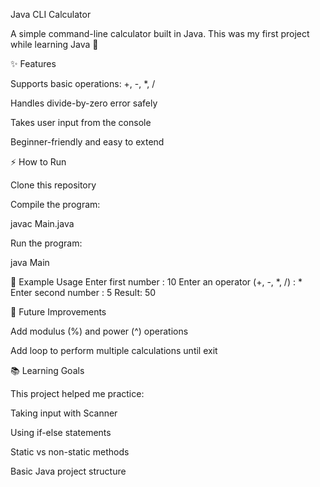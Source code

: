 Java CLI Calculator

A simple command-line calculator built in Java.
This was my first project while learning Java 🚀

✨ Features

Supports basic operations: +, -, *, /

Handles divide-by-zero error safely

Takes user input from the console

Beginner-friendly and easy to extend


⚡ How to Run

Clone this repository

Compile the program:

javac Main.java


Run the program:

java Main

🎯 Example Usage
Enter first number : 10
Enter an operator (+, -, *, /) : *
Enter second number : 5
Result: 50

🚀 Future Improvements

Add modulus (%) and power (^) operations

Add loop to perform multiple calculations until exit

📚 Learning Goals

This project helped me practice:

Taking input with Scanner

Using if-else statements

Static vs non-static methods

Basic Java project structure

